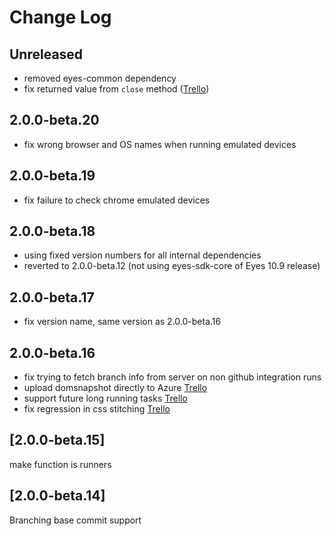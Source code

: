 # Change Log

## Unreleased 

- removed eyes-common dependency
- fix returned value from `close` method ([Trello](https://trello.com/c/m6K2Ftd5/277-wdio5-difficulty-getting-test-results-object))

## 2.0.0-beta.20

- fix wrong browser and OS names when running emulated devices 

## 2.0.0-beta.19

- fix failure to check chrome emulated devices 

## 2.0.0-beta.18

- using fixed version numbers    for all internal dependencies
- reverted to 2.0.0-beta.12 (not using eyes-sdk-core of Eyes 10.9 release)

## 2.0.0-beta.17

- fix version name, same version as 2.0.0-beta.16

## 2.0.0-beta.16

- fix trying to fetch branch info from server on non github integration runs
- upload domsnapshot directly to Azure [Trello](https://trello.com/c/ZCLJo8Fy/241-upload-dom-directly-to-azure)
- support future long running tasks [Trello](https://trello.com/c/60Rm4xXG/240-support-future-long-running-tasks)
- fix regression in css stitching [Trello](https://trello.com/c/dp5IIoFw/235-css-stitching-regression-in-41533)

## [2.0.0-beta.15]

make function is runners

## [2.0.0-beta.14]

Branching base commit support
